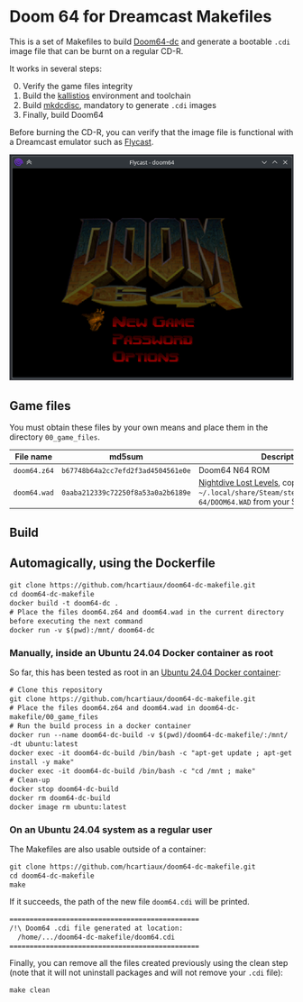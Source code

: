 # Doom 64 for Dreamcast Makefiles

This is a set of Makefiles to build [Doom64-dc](https://github.com/jnmartin84/doom64-dc) and generate a bootable `.cdi` image file that can be burnt on a regular CD-R.

It works in several steps:

0. Verify the game files integrity
1. Build the [kallistios](https://dreamcast.wiki/Getting_Started_with_Dreamcast_development) environment and toolchain
2. Build [mkdcdisc](https://gitlab.com/simulant/mkdcdisc), mandatory to generate `.cdi` images
3. Finally, build Doom64

Before burning the CD-R, you can verify that the image file is functional with a Dreamcast emulator such as [Flycast](https://github.com/flyinghead/flycast).

![Doom64](https://github.com/hcartiaux/doom64-dc-makefile/blob/main/doom64.png?raw=true)

## Game files

You must obtain these files by your own means and place them in the directory `00_game_files`.

| File name    | md5sum                             | Description                                                                                                                                                                       |
|--------------|------------------------------------|-----------------------------------------------------------------------------------------------------------------------------------------------------------------------------------|
| `doom64.z64` | `b67748b64a2cc7efd2f3ad4504561e0e` | Doom64 N64 ROM                                                                                                                                                                    |
| `doom64.wad` | `0aaba212339c72250f8a53a0a2b6189e` | [Nightdive Lost Levels](https://store.steampowered.com/app/1148590/DOOM_64/), copy this file `~/.local/share/Steam/steamapps/common/Doom 64/DOOM64.WAD` from your Steam directory |

## Build

## Automagically, using the Dockerfile

```
git clone https://github.com/hcartiaux/doom64-dc-makefile.git
cd doom64-dc-makefile
docker build -t doom64-dc .
# Place the files doom64.z64 and doom64.wad in the current directory before executing the next command
docker run -v $(pwd):/mnt/ doom64-dc
```

### Manually, inside an Ubuntu 24.04 Docker container as root

So far, this has been tested as root in an [Ubuntu 24.04 Docker container](https://hub.docker.com/_/ubuntu/):

```
# Clone this repository
git clone https://github.com/hcartiaux/doom64-dc-makefile.git
# Place the files doom64.z64 and doom64.wad in doom64-dc-makefile/00_game_files
# Run the build process in a docker container
docker run --name doom64-dc-build -v $(pwd)/doom64-dc-makefile/:/mnt/ -dt ubuntu:latest
docker exec -it doom64-dc-build /bin/bash -c "apt-get update ; apt-get install -y make"
docker exec -it doom64-dc-build /bin/bash -c "cd /mnt ; make"
# Clean-up
docker stop doom64-dc-build
docker rm doom64-dc-build
docker image rm ubuntu:latest
```

### On an Ubuntu 24.04 system as a regular user

The Makefiles are also usable outside of a container:

```
git clone https://github.com/hcartiaux/doom64-dc-makefile.git
cd doom64-dc-makefile
make
```

If it succeeds, the path of the new file `doom64.cdi` will be printed.

```
===============================================
/!\ Doom64 .cdi file generated at location:
  /home/.../doom64-dc-makefile/doom64.cdi
===============================================
```

Finally, you can remove all the files created previously using the clean step (note that it will not uninstall packages and will not remove your `.cdi` file):

```
make clean
```

